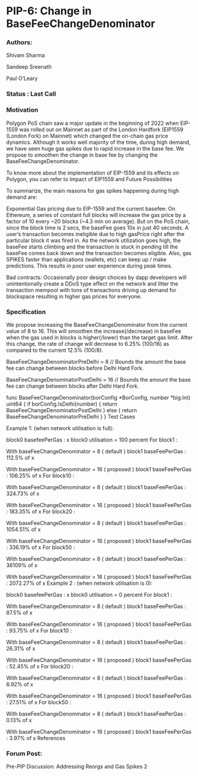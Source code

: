 # PIP-6: Change in BaseFeeChangeDenominator

### Authors:

Shivam Sharma

Sandeep Sreenath

Paul O’Leary

### Status : Last Call

### Motivation

Polygon PoS chain saw a major update in the beginning of 2022 when EIP-1559 was rolled out on Mainnet as part of the London Hardfork (EIP1559 (London Fork) on Mainnet) which changed the on-chain gas price dynamics. Although it works well majority of the time, during high demand, we have seen huge gas spikes due to rapid increase in the base fee. We propose to smoothen the change in base fee by changing the BaseFeeChangeDenominator.

To know more about the implementation of EIP-1559 and its effects on Polygon, you can refer to Impact of EIP1559 and Future Possibilities

To summarize, the main reasons for gas spikes happening during high demand are:

Exponential Gas pricing due to EIP-1559 and the current basefee: On Ethereum, a series of constant full blocks will increase the gas price by a factor of 10 every ~20 blocks (~4.3 min on average). But on the PoS chain, since the block time is 2 secs, the baseFee goes 10x in just 40 seconds. A user’s transaction becomes ineligible due to high gasPrice right after the particular block it was fired in. As the network utilization goes high, the baseFee starts climbing and the transaction is stuck in pending till the baseFee comes back down and the transaction becomes eligible. Also, gas SPIKES faster than applications (wallets, etc) can keep up / make predictions. This results in poor user experience during peak times.

Bad contracts: Occasionally poor design choices by dapp developers will unintentionally create a DDoS type effect on the network and litter the transaction mempool with tons of transactions driving up demand for blockspace resulting in higher gas prices for everyone.

### Specification

We propose increasing the BaseFeeChangeDenominator from the current value of 8 to 16. This will smoothen the increase(/decrease) in baseFee when the gas used in blocks is higher(/lower) than the target gas limit. After this change, the rate of change will decrease to 6.25% (100/16) as compared to the current 12.5% (100/8).

BaseFeeChangeDenominatorPreDelhi = 8 // Bounds the amount the base fee can
change between blocks before Delhi Hard Fork.

BaseFeeChangeDenominatorPostDelhi = 16 // Bounds the amount the base fee can
change between blocks after Delhi Hard Fork.

func BaseFeeChangeDenominator(borConfig *BorConfig, number *big.Int) uint64 {
	if borConfig.IsDelhi(number) {
		return BaseFeeChangeDenominatorPostDelhi
	} else {
		return BaseFeeChangeDenominatorPreDelhi
	}
}
Test Cases

Example 1: (when network utilisation is full):

block0 basefeePerGas : x
block0 utilisation = 100 percent
For block1 :

With baseFeeChangeDenominator = 8 ( default )
block1 baseFeePerGas : 112.5% of x

With baseFeeChangeDenominator = 16 ( proposed )
block1 baseFeePerGas : 106.25% of x
For block10 :

With baseFeeChangeDenominator = 8 ( default )
block1 baseFeePerGas : 324.73% of x

With baseFeeChangeDenominator = 16 ( proposed )
block1 baseFeePerGas : 183.35% of x
For block20 :

With baseFeeChangeDenominator = 8 ( default )
block1 baseFeePerGas : 1054.51% of x

With baseFeeChangeDenominator = 16 ( proposed )
block1 baseFeePerGas : 336.19% of x
For block50 :

With baseFeeChangeDenominator = 8 ( default )
block1 baseFeePerGas : 36109% of x

With baseFeeChangeDenominator = 16 ( proposed )
block1 baseFeePerGas : 2072.27% of x
Example 2 : (when network utilisation is 0):

block0 basefeePerGas : x
block0 utilisation = 0 percent
For block1 :

With baseFeeChangeDenominator = 8 ( default )
block1 baseFeePerGas : 87.5% of x

With baseFeeChangeDenominator = 16 ( proposed )
block1 baseFeePerGas : 93.75% of x
For block10 :

With baseFeeChangeDenominator = 8 ( default )
block1 baseFeePerGas : 26.31% of x

With baseFeeChangeDenominator = 16 ( proposed )
block1 baseFeePerGas : 52.45% of x
For block20 :

With baseFeeChangeDenominator = 8 ( default )
block1 baseFeePerGas : 6.92% of x

With baseFeeChangeDenominator = 16 ( proposed )
block1 baseFeePerGas : 27.51% of x
For block50 :

With baseFeeChangeDenominator = 8 ( default )
block1 baseFeePerGas : 0.13% of x

With baseFeeChangeDenominator = 16 ( proposed )
block1 baseFeePerGas : 3.97% of x
References

### Forum Post:

Pre-PIP Discussion: Addressing Reorgs and Gas Spikes 2
